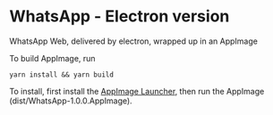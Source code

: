 # WhatsApp - Electron version

WhatsApp Web, delivered by electron, wrapped up in an AppImage

To build AppImage, run
```
yarn install && yarn build
```
To install, first install the [AppImage Launcher](https://github.com/TheAssassin/AppImageLauncher), then run the AppImage (dist/WhatsApp-1.0.0.AppImage).
